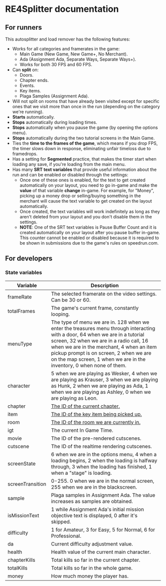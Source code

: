 # RE4Splitter documentation

## For runners

This autosplitter and load remover has the following features:

-   Works for all categories and framerates in the game:
    -   Main Game (New Game, New Game+, No Merchant).
    -   Ada (Assignment Ada, Separate Ways, Separate Ways+).
    -   Works for both 30 FPS and 60 FPS.
-   Can **split** on:
    -   Doors.
    -   Chapter ends.
    -   Events.
    -   Key items.
    -   Plaga Samples (Assignment Ada).
-   Will not split on rooms that have already been visited except for specific ones that we visit more than once in the run (depending on the category we're running).
-   **Starts** automatically.
-   **Stops** automatically during loading times.
-   **Stops** automatically when you pause the game (by opening the options menu).
-   **Stops** automatically during the two tutorial screens in the Main Game.
-   Ties the **time to the frames of the game**, which means if you drop FPS, the timer slows down in response, eliminating unfair timeloss due to framedrops.
-   Has a setting for **Segmented** practice, that makes the timer start when loading any save, if you're loading from the main menu.
-   Has many **SRT text variables** that provide useful information about the run and can be enabled or disabled through the settings:
    -   Once one of these ones is enabled, for the text to get created automatically on your layout, you need to go in-game and make the **value** of that variable **change** in-game. For example, for "Money", picking up a money drop or selling/buying something in the merchant will cause the text variable to get created on the layout automatically.
    -   Once created, the text variables will work indefinitely as long as they aren't deleted from your layout and you don't disable them in the settings.
    -   **NOTE**: One of the SRT text variables is Pause Buffer Count and it is created automatically on your layout after you pause buffer in-game. This counter cannot be enabled or disabled because it is required to be shown in submissions due to the game's rules on speedrun.com.

## For developers

### State variables

| Variable         | Description                                                                                                                                                                                                                                                                                                                             |
| ---------------- | --------------------------------------------------------------------------------------------------------------------------------------------------------------------------------------------------------------------------------------------------------------------------------------------------------------------------------------- |
| frameRate        | The selected framerate on the video settings. Can be 30 or 60.                                                                                                                                                                                                                                                                          |
| totalFrames      | The game's current frame, constantly looping.                                                                                                                                                                                                                                                                                           |
| menuType         | The type of menu we are in. 128 when we enter the treasures menu through interacting with a door, 64 when we are in a tutorial screen, 32 when we are in a radio call, 16 when we are in the merchant, 4 when an item pickup prompt is on screen, 2 when we are on the map screen, 1 when we are in the inventory, 0 when none of them. |
| character        | 5 when we are playing as Wesker, 4 when we are playing as Krauser, 3 when we are playing as Hunk, 2 when we are playing as Ada, 1 when we are playing as Ashley, 0 when we are playing as Leon.                                                                                                                                         |
| chapter          | [The ID of the current chapter.](https://docs.google.com/spreadsheets/d/1dw5leSHZ0XiCvP7afODyuC10RbykQeopfjoh7mBEeHY/edit?usp=sharing)                                                                                                                                                                                                  |
| item             | [The ID of the key item being picked up.](https://docs.google.com/spreadsheets/d/16VzcxmYCJKCEf0td7Yvo-Efhnkqh5WDnmo8fFfmdjV8/edit?usp=sharing)                                                                                                                                                                                         |
| room             | [The ID of the room we are currently in.](https://docs.google.com/spreadsheets/d/1ns55W9sTYKjG4NwtoP06d_6Grt-ZZULJaADKfU9qabc/edit?usp=sharing)                                                                                                                                                                                         |
| igt              | The current In Game Time.                                                                                                                                                                                                                                                                                                               |
| movie            | The ID of the pre-rendered cutscenes.                                                                                                                                                                                                                                                                                                   |
| cutscene         | The ID of the realtime rendering cutscenes.                                                                                                                                                                                                                                                                                             |
| screenState      | 6 when we are in the options menu, 4 when a loading begins, 2 when the loading is halfway through, 3 when the loading has finished, 1 when a "stage" is loading.                                                                                                                                                                        |
| screenTransition | 0-255. 0 when we are in the normal screen, 255 when we are in the blackscreen.                                                                                                                                                                                                                                                          |
| sample           | Plaga samples in Assignment Ada. The value increases as samples are obtained.                                                                                                                                                                                                                                                           |
| isMissionText    | 1 while Assignment Ada's initial mission objective text is displayed, 0 after it's skipped.                                                                                                                                                                                                                                             |
| difficulty       | 1 for Amateur, 3 for Easy, 5 for Normal, 6 for Professional.                                                                                                                                                                                                                                                                            |
| da               | Current difficulty adjustment value.                                                                                                                                                                                                                                                                                                    |
| health           | Health value of the current main character.                                                                                                                                                                                                                                                                                             |
| chapterKills     | Total kills so far in the current chapter.                                                                                                                                                                                                                                                                                              |
| totalKills       | Total kills so far in the whole game.                                                                                                                                                                                                                                                                                                   |
| money            | How much money the player has.                                                                                                                                                                                                                                                                                                          |
